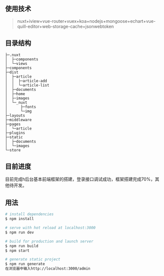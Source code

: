 ## 使用技术
> nuxt+iview+vue-router+vuex+koa+nodejs+mongoose+echart+vue-quill-editor+web-storage-cache+jsonwebtoken
## 目录结构
```
├─.nuxt
│  ├─components
│  └─views
├─components
├─dist
│  ├─article
│  │  ├─article-add
│  │  └─article-list
│  ├─documents
│  ├─home
│  ├─images
│  └─_nuxt
│      ├─fonts
│      └─img
├─layouts
├─middleware
├─pages
│  └─article
├─plugins
├─static
│  ├─documents
│  └─images
└─store
```
## 目前进度
目前完成h后台基本前端框架的搭建，登录接口调试成功，框架搭建完成70%，其他待开发。
## 用法

``` bash
# install dependencies
$ npm install

# serve with hot reload at localhost:3000
$ npm run dev

# build for production and launch server
$ npm run build
$ npm start

# generate static project
$ npm run generate
在浏览器中输入http://localhost:3000/admin
```

